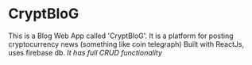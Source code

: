# CryptBloG
This is a Blog Web App called 'CryptBloG'.
It is a platform for posting cryptocurrency news (something like coin telegraph)
Built with ReactJs, uses firebase db.
_It has full CRUD functionality_
